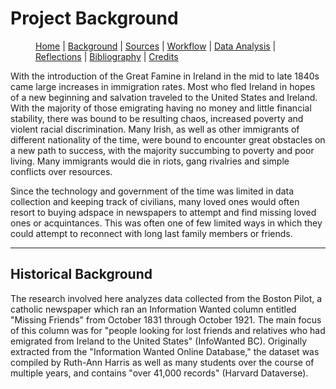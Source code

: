 # Project Background

<figure>
    <p class="center-text">
        <a href="{{ site.baseurl }}/index.html">Home</a> |
        <a href="{{ site.baseurl }}/pages/background.html">Background</a> |
        <a href="{{ site.baseurl }}/pages/sources.html">Sources</a> |
        <a href="{{ site.baseurl }}/pages/workflow.html">Workflow</a> |
        <a href="{{ site.baseurl }}/pages/analysis.html">Data Analysis</a> |
        <a href="{{ site.baseurl }}/pages/reflections.html">Reflections</a> |
        <a href="{{ site.baseurl }}/pages/bibliography.html">Bibliography</a> |
        <a href="{{ site.baseurl }}/pages/credits.html">Credits</a>
    </p>
</figure>

With the introduction of the Great Famine in Ireland in the mid to late 1840s came large increases in immigration rates. Most who fled Ireland in hopes of a new beginning and salvation traveled to the United States and Ireland. With the majority of those emigrating having no money and little financial stability, there was bound to be resulting chaos, increased poverty and violent racial discrimination. Many Irish, as well as other immigrants of different nationality of the time, were bound to encounter great obstacles on a new path to success, with the majority succumbing to poverty and poor living. Many immigrants would die in riots, gang rivalries and simple conflicts over resources. 

Since the technology and government of the time was limited in data collection and keeping track of civilians, many loved ones would often resort to buying adspace in newspapers to attempt and find missing loved ones or acquintances. This was often one of few limited ways in which they could attempt to reconnect with long last family members or friends. 

---

## Historical Background

The research involved here analyzes data collected from the Boston Pilot, a catholic newspaper which ran an Information Wanted column entitled "Missing Friends" from October 1831 through October 1921. The main focus of this column was for "people looking for lost friends and relatives who had emigrated from Ireland to the United States" (InfoWanted BC). Originally extracted from the "Information Wanted Online Database," the dataset was compiled by Ruth-Ann Harris as well as many students over the course of multiple years, and contains "over 41,000 records" (Harvard Dataverse). 
